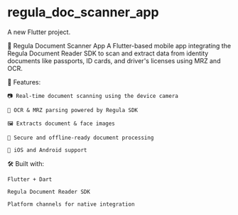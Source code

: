 # regula_doc_scanner_app

A new Flutter project.

📄 Regula Document Scanner App
A Flutter-based mobile app integrating the Regula Document Reader SDK to scan and extract data from identity documents like passports, ID cards, and driver's licenses using MRZ and OCR.

🚀 Features:

    📷 Real-time document scanning using the device camera
    
    🧠 OCR & MRZ parsing powered by Regula SDK
    
    🖼️ Extracts document & face images
    
    🔐 Secure and offline-ready document processing
    
    📲 iOS and Android support

🛠 Built with:

    Flutter + Dart
    
    Regula Document Reader SDK
    
    Platform channels for native integration